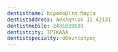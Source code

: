 ```yaml
---
dentistname: Κερασοβίτη Μαρία
dentistaddress: Ασκληπιού 11 42131
dentistmobile: 2431039593
dentistcity: ΤΡΙΚΑΛΑ
dentistspecialty: Οδοντίατρος
---
```

